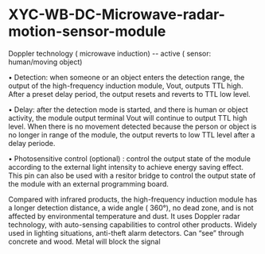 # XYC-WB-DC-Microwave-radar-motion-sensor-module

Doppler technology ( microwave induction) -- active ( sensor: human/moving object)

• Detection:
when someone or an object enters the detection range, the output of the high-frequency induction module, Vout, outputs TTL high. After a preset delay period, the output resets and reverts to TTL low level.

• Delay:
after the detection mode is started, and there is human or object activity, the module output terminal Vout will continue to output TTL high level.  When there is no movement detected because the person or object is no longer in range of the module, the output reverts to low TTL level after a delay periode.

• Photosensitive control (optional) :
control the output state of the module according to the external light intensity to achieve energy saving effect. This pin can also be used with a resitor bridge to control the output state of the module with an external programming board.

Compared with infrared products, the high-frequency induction module has a longer detection distance, a wide angle ( 360°), no dead zone, and is not affected by environmental temperature and dust. It uses Doppler radar technology, with auto-sensing capabilities to control other products.  Widely used in lighting situations, anti-theft alarm detectors.
Can “see” through concrete and wood. Metal will block the signal
